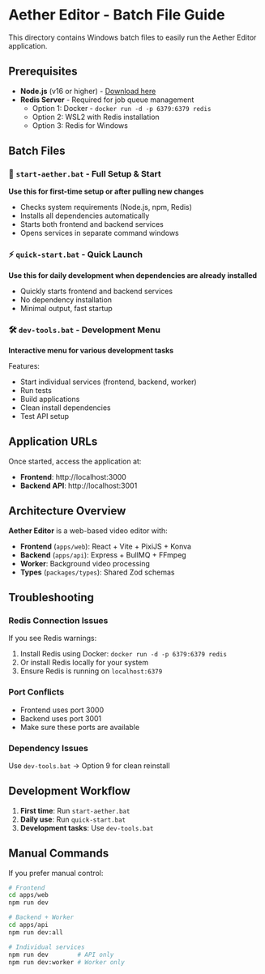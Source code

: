 # Aether Editor - Batch File Guide

This directory contains Windows batch files to easily run the Aether Editor application.

## Prerequisites

- **Node.js** (v16 or higher) - [Download here](https://nodejs.org/)
- **Redis Server** - Required for job queue management
  - Option 1: Docker - `docker run -d -p 6379:6379 redis`
  - Option 2: WSL2 with Redis installation
  - Option 3: Redis for Windows

## Batch Files

### 🚀 `start-aether.bat` - Full Setup & Start
**Use this for first-time setup or after pulling new changes**

- Checks system requirements (Node.js, npm, Redis)
- Installs all dependencies automatically
- Starts both frontend and backend services
- Opens services in separate command windows

### ⚡ `quick-start.bat` - Quick Launch
**Use this for daily development when dependencies are already installed**

- Quickly starts frontend and backend services
- No dependency installation
- Minimal output, fast startup

### 🛠️ `dev-tools.bat` - Development Menu
**Interactive menu for various development tasks**

Features:
- Start individual services (frontend, backend, worker)
- Run tests
- Build applications
- Clean install dependencies
- Test API setup

## Application URLs

Once started, access the application at:
- **Frontend**: http://localhost:3000
- **Backend API**: http://localhost:3001

## Architecture Overview

**Aether Editor** is a web-based video editor with:

- **Frontend** (`apps/web`): React + Vite + PixiJS + Konva
- **Backend** (`apps/api`): Express + BullMQ + FFmpeg
- **Worker**: Background video processing
- **Types** (`packages/types`): Shared Zod schemas

## Troubleshooting

### Redis Connection Issues
If you see Redis warnings:
1. Install Redis using Docker: `docker run -d -p 6379:6379 redis`
2. Or install Redis locally for your system
3. Ensure Redis is running on `localhost:6379`

### Port Conflicts
- Frontend uses port 3000
- Backend uses port 3001
- Make sure these ports are available

### Dependency Issues
Use `dev-tools.bat` → Option 9 for clean reinstall

## Development Workflow

1. **First time**: Run `start-aether.bat`
2. **Daily use**: Run `quick-start.bat`
3. **Development tasks**: Use `dev-tools.bat`

## Manual Commands

If you prefer manual control:

```bash
# Frontend
cd apps/web
npm run dev

# Backend + Worker
cd apps/api
npm run dev:all

# Individual services
npm run dev        # API only
npm run dev:worker # Worker only
```